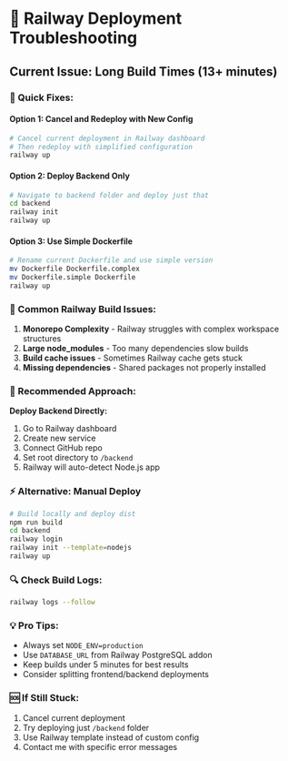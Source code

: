 # 🚨 Railway Deployment Troubleshooting

## Current Issue: Long Build Times (13+ minutes)

### 🔧 Quick Fixes:

#### Option 1: Cancel and Redeploy with New Config
```bash
# Cancel current deployment in Railway dashboard
# Then redeploy with simplified configuration
railway up
```

#### Option 2: Deploy Backend Only
```bash
# Navigate to backend folder and deploy just that
cd backend
railway init
railway up
```

#### Option 3: Use Simple Dockerfile
```bash
# Rename current Dockerfile and use simple version
mv Dockerfile Dockerfile.complex
mv Dockerfile.simple Dockerfile
railway up
```

### 🐛 Common Railway Build Issues:

1. **Monorepo Complexity** - Railway struggles with complex workspace structures
2. **Large node_modules** - Too many dependencies slow builds
3. **Build cache issues** - Sometimes Railway cache gets stuck
4. **Missing dependencies** - Shared packages not properly installed

### 🚀 Recommended Approach:

**Deploy Backend Directly:**
1. Go to Railway dashboard
2. Create new service  
3. Connect GitHub repo
4. Set root directory to `/backend`
5. Railway will auto-detect Node.js app

### ⚡ Alternative: Manual Deploy
```bash
# Build locally and deploy dist
npm run build
cd backend
railway login
railway init --template=nodejs
railway up
```

### 🔍 Check Build Logs:
```bash
railway logs --follow
```

### 💡 Pro Tips:
- Always set `NODE_ENV=production` 
- Use `DATABASE_URL` from Railway PostgreSQL addon
- Keep builds under 5 minutes for best results
- Consider splitting frontend/backend deployments

### 🆘 If Still Stuck:
1. Cancel current deployment
2. Try deploying just `/backend` folder 
3. Use Railway template instead of custom config
4. Contact me with specific error messages
